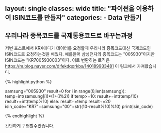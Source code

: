 
layout: single
classes: wide
title: "파이썬을 이용하여 ISIN코드를 만들자"
categories:
    - Data 만들기
---

## 우리나라 종목코드를 국제통용코드로 바꾸는과정
저번 포스트에서 KRX에다가 데이터를 요청할때 우리나라 종목코드대신 국제코드인 ISIN코드로 요청하는것을 배웠다. 
예를들어 삼성전자의 종목코드는 "005930"이지만 ISIN코드는 "KR7005930003"이다. 이로 변환하는 로직은 https://m.blog.naver.com/dlfekdqorkbs/140189933481 이 링크에서 가져왔습니다.

{% highlight python %}

samsung="005930"
result=0
for i in range(0,len(samsung)):
    temp=int(samsung[i])*(1+(i%2))
    if temp>=10:
        result+=int(temp/10)
        result+=int(temp%10)
    else:
        result+=temp
result+=20
isin_code="KR7"+samsung+"00"+str((10-result%10)%10)
print(isin_code)

{% endhighlight %}

간단하게 구현할수있습니다.
